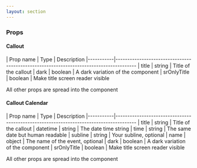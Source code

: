 ```yaml
---
layout: section
---
```


### Props

#### Callout

| Prop name | Type    | Description
|-----------|---------------------------------------------------------------------------------------
| title    | string  | Title of the callout
| dark           | boolean | A dark variation of the component
| srOnlyTitle           | boolean | Make title screen reader visible


All other props are spread into the component


#### Callout Calendar

| Prop name | Type    | Description
|-----------|---------------------------------------------------------------------------------------
| title | string  | Title of the callout
| datetime    | string  | The date time string
| time        | string  | The same date but human readable
| subline     | string  | Your subline, optional
| name        | object  | The name of the event, optional
| dark        | boolean | A dark variation of the component
| srOnlyTitle           | boolean | Make title screen reader visible



All other props are spread into the component
